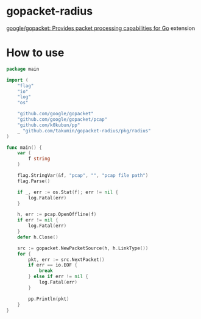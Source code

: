 # gopacket-radius
[google/gopacket: Provides packet processing capabilities for Go](https://github.com/google/gopacket) extension

# How to use
```go
package main

import (
	"flag"
	"io"
	"log"
	"os"

	"github.com/google/gopacket"
	"github.com/google/gopacket/pcap"
	"github.com/k0kubun/pp"
	_ "github.com/takumin/gopacket-radius/pkg/radius"
)

func main() {
	var (
		f string
	)

	flag.StringVar(&f, "pcap", "", "pcap file path")
	flag.Parse()

	if _, err := os.Stat(f); err != nil {
		log.Fatal(err)
	}

	h, err := pcap.OpenOffline(f)
	if err != nil {
		log.Fatal(err)
	}
	defer h.Close()

	src := gopacket.NewPacketSource(h, h.LinkType())
	for {
		pkt, err := src.NextPacket()
		if err == io.EOF {
			break
		} else if err != nil {
			log.Fatal(err)
		}

		pp.Println(pkt)
	}
}
```
